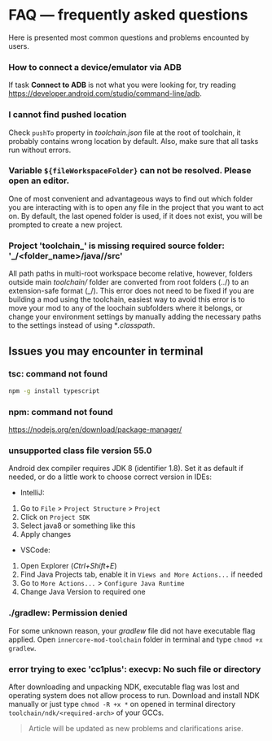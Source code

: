 # FAQ — frequently asked questions

Here is presented most common questions and problems encounted by users.

### How to connect a device/emulator via ADB

If task **Connect to ADB** is not what you were looking for, try reading https://developer.android.com/studio/command-line/adb.

### I cannot find pushed location
Check `pushTo` property in *toolchain.json* file at the root of toolchain, it probably contains wrong location by default. Also, make sure that all tasks run without errors.

### Variable `${fileWorkspaceFolder}` can not be resolved. Please open an editor.

One of most convenient and advantageous ways to find out which folder you are interacting with is to open any file in the project that you want to act on. By default, the last opened folder is used, if it does not exist, you will be prompted to create a new project.

### Project 'toolchain_<hash>' is missing required source folder: '_/<folder_name>/java/<module>/src'

All path paths in multi-root workspace become relative, however, folders outside main *toolchain/* folder are converted from root folders (../) to an extension-safe format (_/). This error does not need to be fixed if you are building a mod using the toolchain, easiest way to avoid this error is to move your mod to any of the loochain subfolders where it belongs, or change your environment settings by manually adding the necessary paths to the settings instead of using **.classpath*.

## Issues you may encounter in terminal

### tsc: command not found

```sh
npm -g install typescript
```

### npm: command not found

https://nodejs.org/en/download/package-manager/

### unsupported class file version 55.0

Android dex compiler requires JDK 8 (identifier 1.8). Set it as default if needed, or do a little work to choose correct version in IDEs:
 - IntelliJ:
1. Go to `File` > `Project Structure` > `Project`
2. Click on `Project SDK`
3. Select java8 or something like this
4. Apply changes
 - VSCode:
1. Open Explorer (*Ctrl+Shift+E*)
2. Find Java Projects tab, enable it in `Views and More Actions...` if needed
3. Go to `More Actions...` > `Configure Java Runtime`
4. Change Java Version to required one

### ./gradlew: Permission denied

For some unknown reason, your *gradlew* file did not have executable flag applied. Open `innercore-mod-toolchain` folder in terminal and type `chmod +x gradlew`.

### error trying to exec 'cc1plus': execvp: No such file or directory

After downloading and unpacking NDK, executable flag was lost and operating system does not allow process to run. Download and install NDK manually or just type `chmod -R +x *` on opened in terminal directory `toolchain/ndk/<required-arch>` of your GCCs.

> Article will be updated as new problems and clarifications arise.
